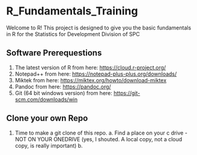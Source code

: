 # R_Fundamentals_Training
Welcome to R! This project is designed to give you the basic fundamentals in R for the Statistics for Development Division of SPC

## Software Prerequestions
1. The latest version of R from here: https://cloud.r-project.org/
2. Notepad++ from here: https://notepad-plus-plus.org/downloads/
3. Miktek from here: https://miktex.org/howto/download-miktex
4. Pandoc from here: https://pandoc.org/
5. Git (64 bit windows version) from here: https://git-scm.com/downloads/win

## Clone your own Repo
1. Time to make a git clone of this repo.
   a. Find a place on your c drive - NOT ON YOUR ONEDRIVE (yes, I shouted. A local copy, not a cloud copy,  is really important)
   b. 



